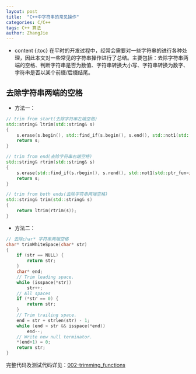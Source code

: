 ```yaml
---
layout: post
title:  "C++中字符串的常见操作"
categories: C/C++
tags: C++ 算法
author: ZhangJie
---
```


* content
{:toc}
在平时的开发过程中，经常会需要对一些字符串的进行各种处理，因此本文对一些常见的字符串操作进行了总结。主要包括：去除字符串两端的空格、判断字符串是否为数值、字符串转换大小写、字符串转换为数字、字符串是否以某个前缀/后缀结尾。




## 去除字符串两端的空格
- 方法一：

```cpp
// trim from start(去除字符串左端空格)
std::string& ltrim(std::string& s)
{
    s.erase(s.begin(), std::find_if(s.begin(), s.end(), std::not1(std::ptr_fun<int, int>(std::isspace))));
    return s;
}

// trim from end(去除字符串右端空格)
std::string& rtrim(std::string& s)
{
    s.erase(std::find_if(s.rbegin(), s.rend(), std::not1(std::ptr_fun<int, int>(std::isspace))).base(), s.end());
    return s;
}

// trim from both ends(去除字符串两端空格)
std::string& trim(std::string& s)
{
    return ltrim(rtrim(s));
}
```
- 方法二：

```c
// 去除char* 字符串两端空格
char* trimWhiteSpace(char* str)
{
    if (str == NULL) {
        return str;
    }
    char* end;
    // Trim leading space.
    while (isspace(*str))
        str++;
    // All spaces
    if (*str == 0) {
        return str;
    }
    // Trim trailing space.
    end = str + strlen(str) - 1;
    while (end > str && isspace(*end))
        end--;
    // Write new null terminator.
    *(end+1) = 0;
    return str;
}
```

完整代码及测试代码详见：[002-trimming_functions](https://github.com/AnonymousRookie/useful-codes/blob/master/c_and_cplusplus/002-trimming_functions.cpp)

